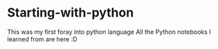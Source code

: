 # Starting-with-python
This was my first foray into python language
All the Python notebooks I learned from are here :D
